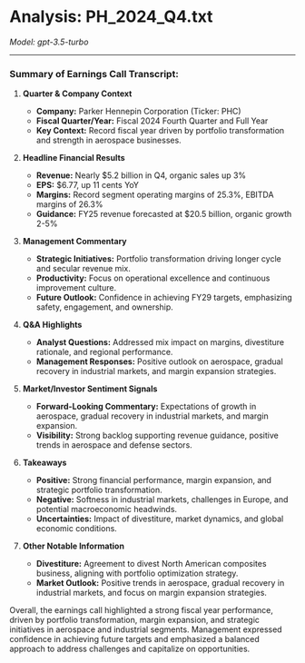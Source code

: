 # Analysis: PH_2024_Q4.txt

*Model: gpt-3.5-turbo*

---

### Summary of Earnings Call Transcript:

1. **Quarter & Company Context**
   - **Company:** Parker Hennepin Corporation (Ticker: PHC)
   - **Fiscal Quarter/Year:** Fiscal 2024 Fourth Quarter and Full Year
   - **Key Context:** Record fiscal year driven by portfolio transformation and strength in aerospace businesses.

2. **Headline Financial Results**
   - **Revenue:** Nearly $5.2 billion in Q4, organic sales up 3%
   - **EPS:** $6.77, up 11 cents YoY
   - **Margins:** Record segment operating margins of 25.3%, EBITDA margins of 26.3%
   - **Guidance:** FY25 revenue forecasted at $20.5 billion, organic growth 2-5%

3. **Management Commentary**
   - **Strategic Initiatives:** Portfolio transformation driving longer cycle and secular revenue mix.
   - **Productivity:** Focus on operational excellence and continuous improvement culture.
   - **Future Outlook:** Confidence in achieving FY29 targets, emphasizing safety, engagement, and ownership.

4. **Q&A Highlights**
   - **Analyst Questions:** Addressed mix impact on margins, divestiture rationale, and regional performance.
   - **Management Responses:** Positive outlook on aerospace, gradual recovery in industrial markets, and margin expansion strategies.

5. **Market/Investor Sentiment Signals**
   - **Forward-Looking Commentary:** Expectations of growth in aerospace, gradual recovery in industrial markets, and margin expansion.
   - **Visibility:** Strong backlog supporting revenue guidance, positive trends in aerospace and defense sectors.

6. **Takeaways**
   - **Positive:** Strong financial performance, margin expansion, and strategic portfolio transformation.
   - **Negative:** Softness in industrial markets, challenges in Europe, and potential macroeconomic headwinds.
   - **Uncertainties:** Impact of divestiture, market dynamics, and global economic conditions.

7. **Other Notable Information**
   - **Divestiture:** Agreement to divest North American composites business, aligning with portfolio optimization strategy.
   - **Market Outlook:** Positive trends in aerospace, gradual recovery in industrial markets, and focus on margin expansion strategies.

Overall, the earnings call highlighted a strong fiscal year performance, driven by portfolio transformation, margin expansion, and strategic initiatives in aerospace and industrial segments. Management expressed confidence in achieving future targets and emphasized a balanced approach to address challenges and capitalize on opportunities.
